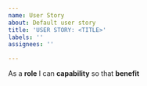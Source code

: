 ```yaml
---
name: User Story
about: Default user story
title: 'USER STORY: <TITLE>'
labels: ''
assignees: ''

---
```


As a **role** I can **capability** so that **benefit**
